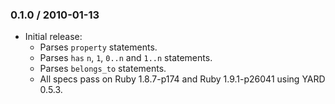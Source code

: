### 0.1.0 / 2010-01-13

* Initial release:
  * Parses `property` statements.
  * Parses `has` `n`, `1`, `0..n` and `1..n` statements.
  * Parses `belongs_to` statements.
  * All specs pass on Ruby 1.8.7-p174 and Ruby 1.9.1-p26041 using YARD 0.5.3.

